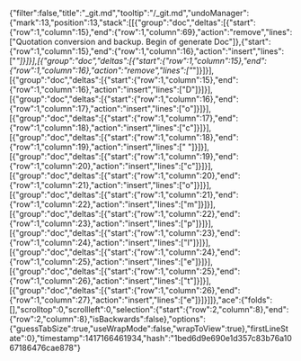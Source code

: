 {"filter":false,"title":"_git.md","tooltip":"/_git.md","undoManager":{"mark":13,"position":13,"stack":[[{"group":"doc","deltas":[{"start":{"row":1,"column":15},"end":{"row":1,"column":69},"action":"remove","lines":["Quotation conversion and backup. Begin of generate Doc"]},{"start":{"row":1,"column":15},"end":{"row":1,"column":16},"action":"insert","lines":["*"]}]}],[{"group":"doc","deltas":[{"start":{"row":1,"column":15},"end":{"row":1,"column":16},"action":"remove","lines":["*"]}]}],[{"group":"doc","deltas":[{"start":{"row":1,"column":15},"end":{"row":1,"column":16},"action":"insert","lines":["D"]}]}],[{"group":"doc","deltas":[{"start":{"row":1,"column":16},"end":{"row":1,"column":17},"action":"insert","lines":["o"]}]}],[{"group":"doc","deltas":[{"start":{"row":1,"column":17},"end":{"row":1,"column":18},"action":"insert","lines":["c"]}]}],[{"group":"doc","deltas":[{"start":{"row":1,"column":18},"end":{"row":1,"column":19},"action":"insert","lines":[" "]}]}],[{"group":"doc","deltas":[{"start":{"row":1,"column":19},"end":{"row":1,"column":20},"action":"insert","lines":["c"]}]}],[{"group":"doc","deltas":[{"start":{"row":1,"column":20},"end":{"row":1,"column":21},"action":"insert","lines":["o"]}]}],[{"group":"doc","deltas":[{"start":{"row":1,"column":21},"end":{"row":1,"column":22},"action":"insert","lines":["m"]}]}],[{"group":"doc","deltas":[{"start":{"row":1,"column":22},"end":{"row":1,"column":23},"action":"insert","lines":["p"]}]}],[{"group":"doc","deltas":[{"start":{"row":1,"column":23},"end":{"row":1,"column":24},"action":"insert","lines":["l"]}]}],[{"group":"doc","deltas":[{"start":{"row":1,"column":24},"end":{"row":1,"column":25},"action":"insert","lines":["e"]}]}],[{"group":"doc","deltas":[{"start":{"row":1,"column":25},"end":{"row":1,"column":26},"action":"insert","lines":["t"]}]}],[{"group":"doc","deltas":[{"start":{"row":1,"column":26},"end":{"row":1,"column":27},"action":"insert","lines":["e"]}]}]]},"ace":{"folds":[],"scrolltop":0,"scrollleft":0,"selection":{"start":{"row":2,"column":8},"end":{"row":2,"column":8},"isBackwards":false},"options":{"guessTabSize":true,"useWrapMode":false,"wrapToView":true},"firstLineState":0},"timestamp":1417166461934,"hash":"1bed6d9e690e1d357c83b76a1067186476cae878"}